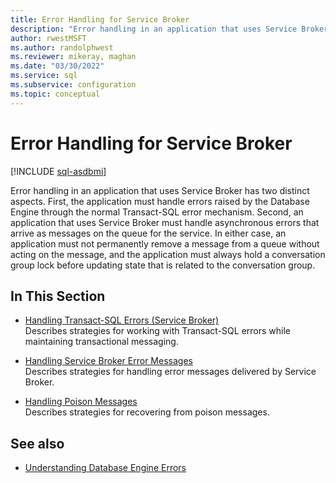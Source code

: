 ```yaml
---
title: Error Handling for Service Broker
description: "Error handling in an application that uses Service Broker has two distinct aspects."
author: rwestMSFT
ms.author: randolphwest
ms.reviewer: mikeray, maghan
ms.date: "03/30/2022"
ms.service: sql
ms.subservice: configuration
ms.topic: conceptual
---
```


# Error Handling for Service Broker

[!INCLUDE [sql-asdbmi](../../includes/applies-to-version/sql-asdbmi.md)]

Error handling in an application that uses Service Broker has two distinct aspects. First, the application must handle errors raised by the Database Engine through the normal Transact-SQL error mechanism. Second, an application that uses Service Broker must handle asynchronous errors that arrive as messages on the queue for the service. In either case, an application must not permanently remove a message from a queue without acting on the message, and the application must always hold a conversation group lock before updating state that is related to the conversation group.

## In This Section

- [Handling Transact-SQL Errors (Service Broker)](handling-transact-sql-errors.md)  
    Describes strategies for working with Transact-SQL errors while maintaining transactional messaging.

- [Handling Service Broker Error Messages](handling-service-broker-error-messages.md)  
    Describes strategies for handling error messages delivered by Service Broker.

- [Handling Poison Messages](handling-poison-messages.md)  
    Describes strategies for recovering from poison messages.

## See also

- [Understanding Database Engine Errors](../../relational-databases/errors-events/understanding-database-engine-errors.md)